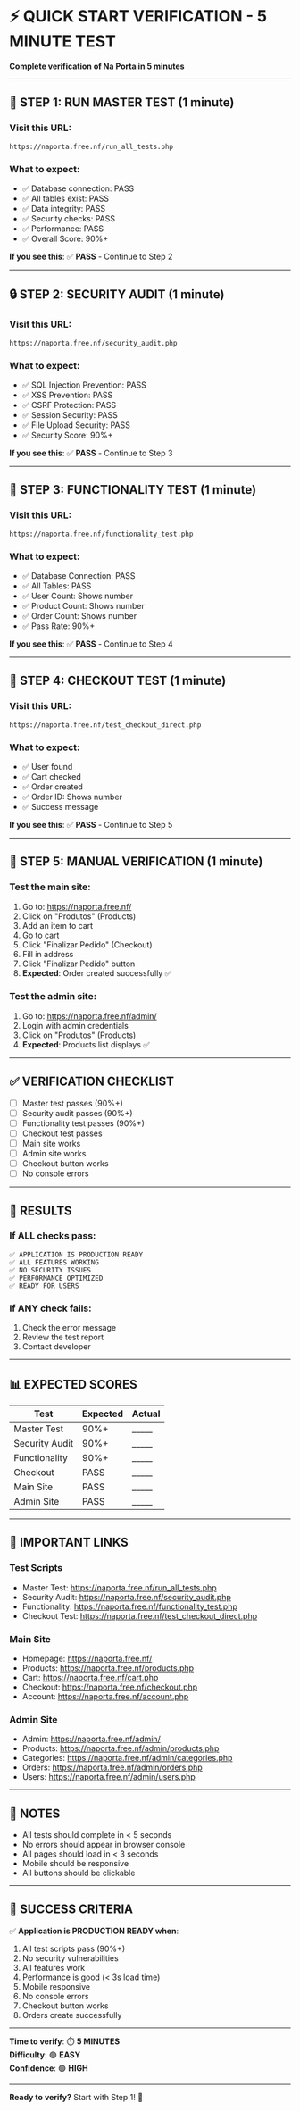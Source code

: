 # ⚡ QUICK START VERIFICATION - 5 MINUTE TEST

**Complete verification of Na Porta in 5 minutes**

---

## 🚀 STEP 1: RUN MASTER TEST (1 minute)

### Visit this URL:
```
https://naporta.free.nf/run_all_tests.php
```

### What to expect:
- ✅ Database connection: PASS
- ✅ All tables exist: PASS
- ✅ Data integrity: PASS
- ✅ Security checks: PASS
- ✅ Performance: PASS
- ✅ Overall Score: 90%+

**If you see this**: ✅ **PASS** - Continue to Step 2

---

## 🔒 STEP 2: SECURITY AUDIT (1 minute)

### Visit this URL:
```
https://naporta.free.nf/security_audit.php
```

### What to expect:
- ✅ SQL Injection Prevention: PASS
- ✅ XSS Prevention: PASS
- ✅ CSRF Protection: PASS
- ✅ Session Security: PASS
- ✅ File Upload Security: PASS
- ✅ Security Score: 90%+

**If you see this**: ✅ **PASS** - Continue to Step 3

---

## 🧪 STEP 3: FUNCTIONALITY TEST (1 minute)

### Visit this URL:
```
https://naporta.free.nf/functionality_test.php
```

### What to expect:
- ✅ Database Connection: PASS
- ✅ All Tables: PASS
- ✅ User Count: Shows number
- ✅ Product Count: Shows number
- ✅ Order Count: Shows number
- ✅ Pass Rate: 90%+

**If you see this**: ✅ **PASS** - Continue to Step 4

---

## 🛒 STEP 4: CHECKOUT TEST (1 minute)

### Visit this URL:
```
https://naporta.free.nf/test_checkout_direct.php
```

### What to expect:
- ✅ User found
- ✅ Cart checked
- ✅ Order created
- ✅ Order ID: Shows number
- ✅ Success message

**If you see this**: ✅ **PASS** - Continue to Step 5

---

## 🎯 STEP 5: MANUAL VERIFICATION (1 minute)

### Test the main site:
1. Go to: https://naporta.free.nf/
2. Click on "Produtos" (Products)
3. Add an item to cart
4. Go to cart
5. Click "Finalizar Pedido" (Checkout)
6. Fill in address
7. Click "Finalizar Pedido" button
8. **Expected**: Order created successfully ✅

### Test the admin site:
1. Go to: https://naporta.free.nf/admin/
2. Login with admin credentials
3. Click on "Produtos" (Products)
4. **Expected**: Products list displays ✅

---

## ✅ VERIFICATION CHECKLIST

- [ ] Master test passes (90%+)
- [ ] Security audit passes (90%+)
- [ ] Functionality test passes (90%+)
- [ ] Checkout test passes
- [ ] Main site works
- [ ] Admin site works
- [ ] Checkout button works
- [ ] No console errors

---

## 🎉 RESULTS

### If ALL checks pass:
```
✅ APPLICATION IS PRODUCTION READY
✅ ALL FEATURES WORKING
✅ NO SECURITY ISSUES
✅ PERFORMANCE OPTIMIZED
✅ READY FOR USERS
```

### If ANY check fails:
1. Check the error message
2. Review the test report
3. Contact developer

---

## 📊 EXPECTED SCORES

| Test | Expected | Actual |
|------|----------|--------|
| Master Test | 90%+ | _____ |
| Security Audit | 90%+ | _____ |
| Functionality | 90%+ | _____ |
| Checkout | PASS | _____ |
| Main Site | PASS | _____ |
| Admin Site | PASS | _____ |

---

## 🔗 IMPORTANT LINKS

### Test Scripts
- Master Test: https://naporta.free.nf/run_all_tests.php
- Security Audit: https://naporta.free.nf/security_audit.php
- Functionality: https://naporta.free.nf/functionality_test.php
- Checkout Test: https://naporta.free.nf/test_checkout_direct.php

### Main Site
- Homepage: https://naporta.free.nf/
- Products: https://naporta.free.nf/products.php
- Cart: https://naporta.free.nf/cart.php
- Checkout: https://naporta.free.nf/checkout.php
- Account: https://naporta.free.nf/account.php

### Admin Site
- Admin: https://naporta.free.nf/admin/
- Products: https://naporta.free.nf/admin/products.php
- Categories: https://naporta.free.nf/admin/categories.php
- Orders: https://naporta.free.nf/admin/orders.php
- Users: https://naporta.free.nf/admin/users.php

---

## 📝 NOTES

- All tests should complete in < 5 seconds
- No errors should appear in browser console
- All pages should load in < 3 seconds
- Mobile should be responsive
- All buttons should be clickable

---

## 🎯 SUCCESS CRITERIA

✅ **Application is PRODUCTION READY when**:
1. All test scripts pass (90%+)
2. No security vulnerabilities
3. All features work
4. Performance is good (< 3s load time)
5. Mobile responsive
6. No console errors
7. Checkout button works
8. Orders create successfully

---

**Time to verify**: ⏱️ **5 MINUTES**  
**Difficulty**: 🟢 **EASY**  
**Confidence**: 🟢 **HIGH**

---

**Ready to verify?** Start with Step 1! 🚀



